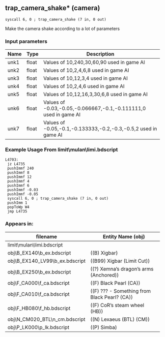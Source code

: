 ## trap_camera_shake* (camera)

`syscall 6, 0 ; trap_camera_shake (7 in, 0 out)`

Make the camera shake according to a lot of parameters

### Input parameters
| Name | Type | Description
|------|------|------------
| unk1   | float   | Values of 10,240,30,60,90 used in game AI
| unk2   | float   | Values of 10,2,4,6,8 used in game AI
| unk3   | float   | Values of 10,12,3,4 used in game AI
| unk4   | float   | Values of 10,2,4,6 used in game AI
| unk5   | float   | Values of 10,12,16,3,30,6,8 used in game AI
| unk6   | float   | Values of -0.03,-0.05,-0.066667,-0.1,-0.111111,0 used in game AI
| unk7   | float   | Values of -0.05,-0.1,-0.133333,-0.2,-0.3,-0.5,2 used in game AI


### Example Usage From limit\mulan\limi.bdscript
```plaintext
L4703:
 jz L4735
 pushImmf 240
 pushImmf 8
 pushImmf 12
 pushImmf 4
 pushImmf 6
 pushImmf -0.03
 pushImmf -0.05
 syscall 6, 0 ; trap_camera_shake (7 in, 0 out)
 pushImm 1
 popToWp W4
 jmp L4735
```


### Appears in:
| filename | Entity Name (obj)
|----------|-------------
| limit\mulan\limi.bdscript       |           
| obj\B_EX140\b_ex.bdscript       | ((B) Xigbar)          
| obj\B_EX140_LV99\b_ex.bdscript       | ((B99) Xigbar (Limit Cut))          
| obj\B_EX250\b_ex.bdscript       | ((?) Xemna’s dragon’s arms (Anchored))          
| obj\F_CA000\f_ca.bdscript       | ((F) Black Pearl (CA))          
| obj\F_CA010\f_ca.bdscript       | ((F) ??? - Something from Black Pearl? (CA))          
| obj\F_HB080\f_hb.bdscript       | ((F) CoR’s steam wheel (HB))          
| obj\N_CM020_BTL\n_cm.bdscript       | ((N) Lexaeus (BTL) (CM))          
| obj\P_LK000\p_lk.bdscript       | ((P) Simba)          



